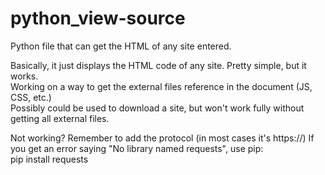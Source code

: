 # python_view-source
Python file that can get the HTML of any site entered.

Basically, it just displays the HTML code of any site. Pretty simple, but it works.  
Working on a way to get the external files reference in the document (JS, CSS, etc.)  
Possibly could be used to download a site, but won't work fully without getting all external files.

Not working? Remember to add the protocol (in most cases it's https://)
If you get an error saying "No library named requests", use pip:  
pip install requests
